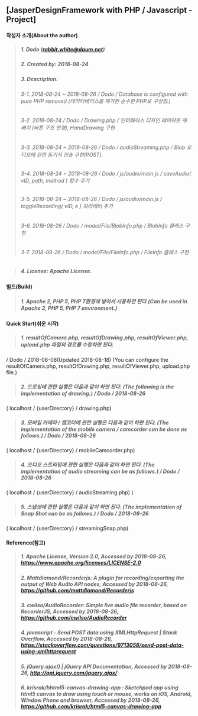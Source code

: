 ## [JasperDesignFramework with PHP / Javascript - Project]

#### 작성자 소개(About the author)
> ##### 1. Dodo (rabbit.white@daum.net)
> ##### 2. Created by: 2018-08-24
> ##### 3. Description: 
> ###### 3-1. 2018-08-24 ~ 2018-08-26 / Dodo / Database is configured with pure PHP removed.(데이터베이스를 제거한 순수한 PHP로 구성함.)
> ###### 3-2. 2018-08-24 / Dodo / Drawing.php / 인터페이스 디자인 레이아웃 재 배치 (버튼 구조 변경), HandDrawing 구현
> ###### 3-3. 2018-08-24 ~ 2018-08-26 / Dodo / audioStreaming.php / Blob 오디오에 관한 동기식 전송 구현(POST).
> ###### 3-4. 2018-08-24 ~ 2018-08-26 / Dodo / js/audio/main.js / saveAudio( vID, path, method ) 함수 추가
> ###### 3-5. 2018-08-24 ~ 2018-08-26 / Dodo / js/audio/main.js / toggleRecording( vID, e ) 파라메터 추가
> ###### 3-6. 2018-08-26 / Dodo / model/File/BlobInfo.php / BlobInfo 클래스 구현
> ###### 3-7. 2018-08-26 / Dodo / model/File/FileInfo.php / FileInfo 클래스 구현

> ##### 4. License: Apache License.



#### 빌드(Build)
> ##### 1. Apache 2, PHP 5, PHP 7환경에 넣어서 사용하면 된다.(Can be used in Apache 2, PHP 5, PHP 7 environment.)



#### Quick Start(쉬운 시작)
> ##### 1. resultOfCamera.php, resultOfDrawing.php, resultOfViewer.php, upload.php 파일의 경로를 수정하면 된다.
/ Dodo / 2018-08-08(Updated 2018-08-18) 
(You can configure the resultOfCamera.php, resultOfDrawing.php, resultOfViewer.php, upload.php file.)
> ##### 2. 드로잉에 관한 실행은 다음과 같이 하면 된다. (The following is the implementation of drawing.) / Dodo / 2018-08-26
( localhost / {userDirectory} / drawing.php)
> ##### 3. 모바일 카메라 / 캠코더에 관한 실행은 다음과 같이 하면 된다. (The implementation of the mobile camera / camcorder can be done as follows.) / Dodo / 2018-08-26
( localhost / {userDirectory} / mobileCamcorder.php)
> ##### 4. 오디오 스트리밍에 관한 실행은 다음과 같이 하면 된다. (The implementation of audio streaming can be as follows.) / Dodo / 2018-08-26
( localhost / {userDirectory} / audioStreaming.php)
)
> ##### 5. 스냅샷에 관한 실행은 다음과 같이 하면 된다. (The implementation of Snap Shot can be as follows.) / Dodo / 2018-08-26
( localhost / {userDirectory} / streamingSnap.php)



#### Reference(참고)
> ##### 1. Apache License, Version 2.0, Accessed by 2018-08-26, https://www.apache.org/licenses/LICENSE-2.0
> ##### 2. Mattdiamond/Recorderjs: A plugin for recording/exporting the output of Web Audio API nodes, Accessed by 2018-08-26, https://github.com/mattdiamond/Recorderjs
> ##### 3. cwilso/AudioRecorder: Simple live audio file recorder, based on RecorderJS, Accessed by 2018-08-26, https://github.com/cwilso/AudioRecorder
> ##### 4. javascript - Send POST data using XMLHttpRequest | Stack Overflow, Accessed by 2018-08-26, https://stackoverflow.com/questions/9713058/send-post-data-using-xmlhttprequest
> ##### 5. jQuery.ajax() | jQuery API Documentation, Accessed by 2018-08-26, http://api.jquery.com/jquery.ajax/
> ##### 6. krisrak/hhtml5-canvas-drawing-app : Sketchpad app using html5 canvas to draw using touch or mouse, works on iOS, Android, Window Phone and browser, Accessed by 2018-08-26, https://github.com/krisrak/html5-canvas-drawing-app
